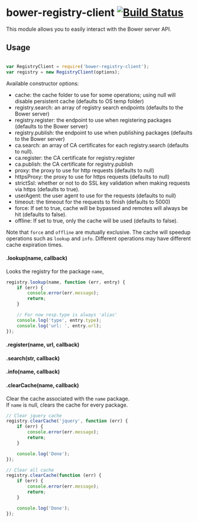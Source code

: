 # bower-registry-client [![Build Status](https://secure.travis-ci.org/bower/registry-client.png?branch=master)](http://travis-ci.org/bower/registry-client)

This module allows you to easily interact with the Bower server API.


## Usage

```js

var RegistryClient = require('bower-registry-client');
var registry = new RegistryClient(options);
```

Available constructor options:

- cache: the cache folder to use for some operations; using null will disable  persistent cache (defaults to OS temp folder)
- registry.search: an array of registry search endpoints (defaults to the Bower server)
- registry.register: the endpoint to use when registering packages (defaults to the Bower server)
- registry.publish: the endpoint to use when publishing packages (defaults to the Bower server)
- ca.search: an array of CA certificates for each registry.search (defaults to null).
- ca.register: the CA certificate for registry.register
- ca.publish: the CA certificate for registry.publish
- proxy: the proxy to use for http requests (defaults to null)
- httpsProxy: the proxy to use for https requests (defaults to null)
- strictSsl: whether or not to do SSL key validation when making requests via https (defaults to true).
- userAgent: the user agent to use for the requests (defaults to null)
- timeout: the timeout for the requests to finish (defaults to 5000)
- force: If set to true, cache will be bypassed and remotes will always be hit (defaults to false).
- offline: If set to true, only the cache will be used (defaults to false).

Note that `force` and `offline` are mutually exclusive.
The cache will speedup operations such as `lookup` and `info`.
Different operations may have different cache expiration times.


#### .lookup(name, callback)

Looks the registry for the package `name`,

```js
registry.lookup(name, function (err, entry) {
    if (err) {
        console.error(err.message);
        return;
    }

    // For now resp.type is always 'alias'
    console.log('type', entry.type);
    console.log('url: ', entry.url);
});
```

#### .register(name, url, callback)

#### .search(str, callback)

#### .info(name, callback)

#### .clearCache(name, callback)

Clear the cache associated with the `name` package.   
If `name` is null, clears the cache for every package.

```js
// Clear jquery cache
registry.clearCache('jquery', function (err) {
    if (err) {
        console.error(err.message);
        return;
    }

    console.log('Done');
});

// Clear all cache
registry.clearCache(function (err) {
    if (err) {
        console.error(err.message);
        return;
    }

    console.log('Done');
});
```